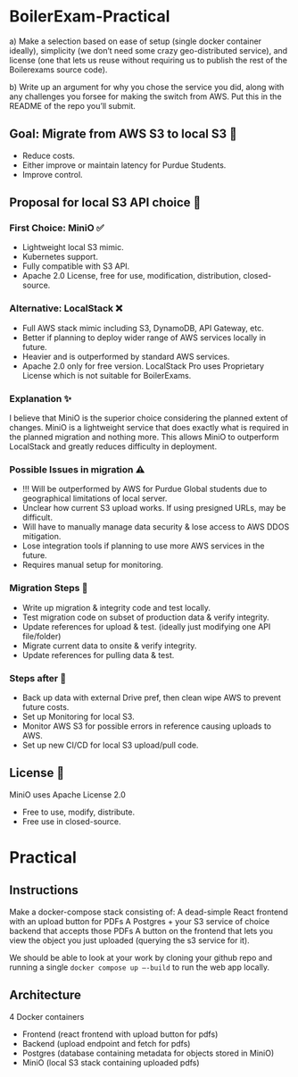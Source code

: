 # BoilerExam-Practical 
a) Make a selection based on ease of setup (single docker container ideally), simplicity (we don’t need some crazy geo-distributed service), and license (one that lets us reuse without requiring us to publish the rest of the Boilerexams source code).

b) Write up an argument for why you chose the service you did, along with any challenges you forsee for making the switch from AWS. Put this in the README of the repo you’ll submit.

## Goal: Migrate from AWS S3 to local S3 🥅

- Reduce costs.
- Either improve or maintain latency for Purdue Students.
- Improve control.

## Proposal for local S3 API choice 📜

### First Choice: MiniO ✅ 
- Lightweight local S3 mimic. 
- Kubernetes support.
- Fully compatible with S3 API.
- Apache 2.0 License, free for use, modification, distribution, closed-source.

### Alternative: LocalStack ❌
- Full AWS stack mimic including S3, DynamoDB, API Gateway, etc.
- Better if planning to deploy wider range of AWS services locally in future.
- Heavier and is outperformed by standard AWS services. 
- Apache 2.0 only for free version. LocalStack Pro uses Proprietary License which is not suitable for BoilerExams.

### Explanation ✨
I believe that MiniO is the superior choice considering the planned extent of changes. MiniO is a lightweight service that does exactly what is required in the planned migration and nothing more. This allows MiniO to outperform LocalStack and greatly reduces difficulty in deployment.

### Possible Issues in migration ⚠️
- !!! Will be outperformed by AWS for Purdue Global students due to geographical limitations of local server.
- Unclear how current S3 upload works. If using presigned URLs, may be difficult.
- Will have to manually manage data security & lose access to AWS DDOS mitigation.
- Lose integration tools if planning to use more AWS services in the future.
- Requires manual setup for monitoring.

### Migration Steps 👣
- Write up migration & integrity code and test locally.
- Test migration code on subset of production data & verify integrity.
- Update references for upload & test. (ideally just modifying one API file/folder)
- Migrate current data to onsite & verify integrity.
- Update references for pulling data & test.

### Steps after 👣
- Back up data with external Drive pref, then clean wipe AWS to prevent future costs.
- Set up Monitoring for local S3.
- Monitor AWS S3 for possible errors in reference causing uploads to AWS.
- Set up new CI/CD for local S3 upload/pull code.

## License 📝
MiniO uses Apache License 2.0
- Free to use, modify, distribute.
- Free use in closed-source.

# Practical

## Instructions
Make a docker-compose stack consisting of:
A dead-simple React frontend with an upload button for PDFs
A Postgres + your S3 service of choice backend that accepts those PDFs
A button on the frontend that lets you view the object you just uploaded (querying the s3 service for it).
 

We should be able to look at your work by cloning your github repo and running a single `docker compose up –-build` to run the web app locally.

## Architecture
4 Docker containers
- Frontend (react frontend with upload button for pdfs)
- Backend (upload endpoint and fetch for pdfs)
- Postgres (database containing metadata for objects stored in MiniO)
- MiniO (local S3 stack containing uploaded pdfs)